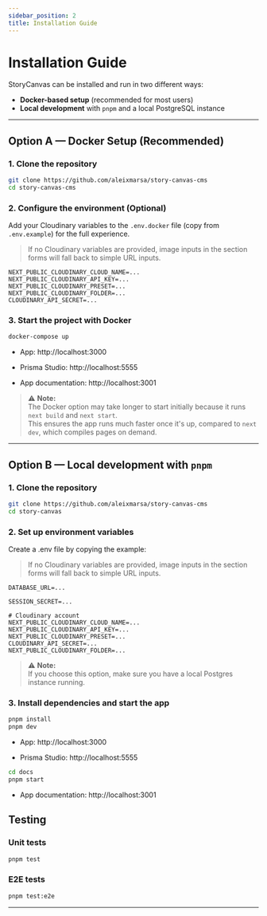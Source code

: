 ```yaml
---
sidebar_position: 2
title: Installation Guide
---
```


# Installation Guide

StoryCanvas can be installed and run in two different ways:

- **Docker-based setup** (recommended for most users)
- **Local development** with `pnpm` and a local PostgreSQL instance

---

## Option A — Docker Setup (Recommended)

### 1. Clone the repository

```bash
git clone https://github.com/aleixmarsa/story-canvas-cms
cd story-canvas-cms
```

### 2. Configure the environment (Optional)

Add your Cloudinary variables to the `.env.docker` file (copy from `.env.example`) for the full experience.  
> If no Cloudinary variables are provided, image inputs in the section forms will fall back to simple URL inputs.
```env
NEXT_PUBLIC_CLOUDINARY_CLOUD_NAME=...
NEXT_PUBLIC_CLOUDINARY_API_KEY=...
NEXT_PUBLIC_CLOUDINARY_PRESET=...
NEXT_PUBLIC_CLOUDINARY_FOLDER=...
CLOUDINARY_API_SECRET=...
```

### 3. Start the project with Docker
```bash
docker-compose up
```
- App: http://localhost:3000

- Prisma Studio: http://localhost:5555

- App documentation: http://localhost:3001

> ⚠️ **Note:**  
> The Docker option may take longer to start initially because it runs `next build` and `next start`.  
> This ensures the app runs much faster once it's up, compared to `next dev`, which compiles pages on demand.


---

## Option B — Local development with `pnpm`

### 1. Clone the repository
```bash
git clone https://github.com/aleixmarsa/story-canvas-cms
cd story-canvas
```

### 2. Set up environment variables
Create a .env file by copying the example:
> If no Cloudinary variables are provided, image inputs in the section forms will fall back to simple URL inputs.
```env
DATABASE_URL=...

SESSION_SECRET=...

# Cloudinary account
NEXT_PUBLIC_CLOUDINARY_CLOUD_NAME=...
NEXT_PUBLIC_CLOUDINARY_API_KEY=...
NEXT_PUBLIC_CLOUDINARY_PRESET=...
CLOUDINARY_API_SECRET=...
NEXT_PUBLIC_CLOUDINARY_FOLDER=...
```
> ⚠️ **Note:**  
> If you choose this option, make sure you have a local Postgres instance running.

### 3. Install dependencies and start the app
```bash
pnpm install
pnpm dev
```
- App: http://localhost:3000

- Prisma Studio: http://localhost:5555

```bash
cd docs
pnpm start
``` 
- App documentation: http://localhost:3001
  

## Testing

### Unit tests
```bash
pnpm test
```

### E2E tests
```bash
pnpm test:e2e
```

---
